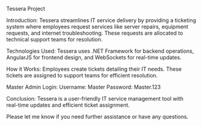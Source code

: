 Tessera Project

Introduction:
Tessera streamlines IT service delivery by providing a ticketing system where employees request services like server repairs, equipment requests, and internet troubleshooting. 
These requests are allocated to technical support teams for resolution.

Technologies Used:
Tessera uses .NET Framework for backend operations, AngularJS for frontend design, and WebSockets for real-time updates.

How it Works:
Employees create tickets detailing their IT needs. These tickets are assigned to support teams for efficient resolution.

Master Admin Login:
Username: Master
Password: Master.123

Conclusion:
Tessera is a user-friendly IT service management tool with real-time updates and efficient ticket assignment.

Please let me know if you need further assistance or have any questions.
